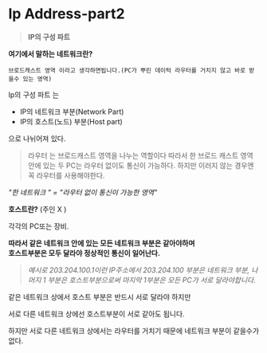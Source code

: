 # Ip Address-part2
>**IP의 구성 파트**

**여기에서 말하는 네트워크란?**
```
브로드캐스트 영역 이라고 생각하면됩니다.(PC가 뿌린 데이턱 라우터를 거치지 않고 바로 받을수 있는 영역)
```
Ip의 구성 파트 는 
* IP의 네트워크 부분(Network Part)
* IP의 호스트(노드) 부분(Host part)

으로 나뉘어져 있다.

>라우터 는 브로드캐스트 영역을 나누는 역할이다 따라서 한 브로드 캐스트 영역 안에 있는 두 PC는 라우터 없이도 통신이 가능하다. 하지만 이러지 않는 경우엔 꼭 라우터를 사용해야한다.

 *"한 네트워크 " = "라우터 없이 통신이 가능한 영역"*

 **호스트란?**
  (주인 X )

  각각의 PC또는 장비.


**따라서 같은 네트워크 안에 있는 모든 네트워크 부분은 같아야하며<br/>호스트부분은 모두 달라야 정상적인 통신이 일어난다.**

>*예시로 203.204.100.1이런  IP주소에서 203.204.100 부분은 네트워크 부분, 나머지 1 부분은 호스트부분으로써 마지막 1부분은 모든 PC가 서로 달라야합니다.*

같은 네트워크 상에서 호스트 부분은 반드시 서로 달라야 하지만 

서로 다른 네트워크 상에선 호스트부분이 서로 같아도 됩니다.

하지만 서로 다른 네트워크 상에서는 라우터를 거치기 때문에 네트워크 부분이 같을수가 없다.






